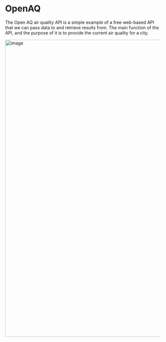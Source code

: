 # OpenAQ

The Open AQ air quality API is a simple example of a free web-based API that we can pass data to and retrieve results from. The main function of the API, and the purpose of it is to provide the current air quality for a city.


<img width="960" alt="image" src="https://user-images.githubusercontent.com/38743796/165130317-552035c8-6b43-4d0c-9faf-cdb63ae95c62.png">

